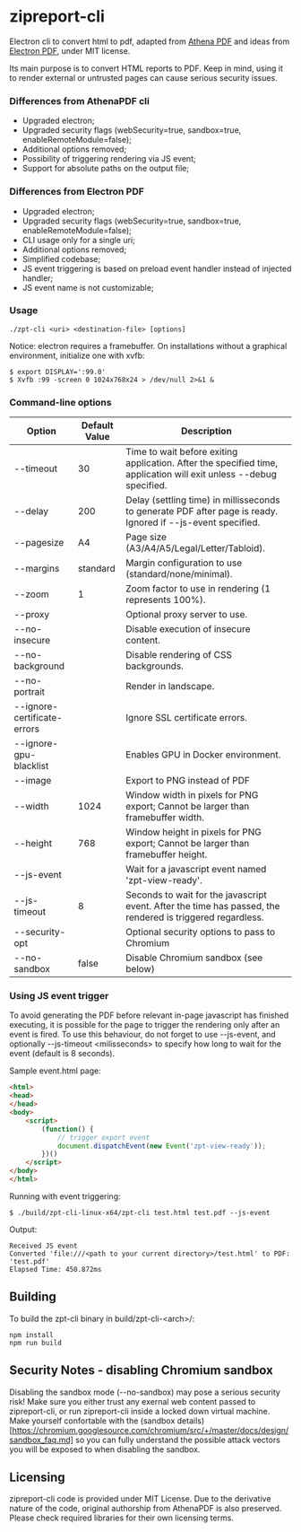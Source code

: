 # zipreport-cli

Electron cli to convert html to pdf, adapted from [Athena PDF](https://github.com/arachnys/athenapdf) and ideas from 
[Electron PDF](https://github.com/fraserxu/electron-pdf), under MIT license.

Its main purpose is to convert HTML reports to PDF. Keep in mind, using it to render external or untrusted pages can 
cause serious security issues.

### Differences from AthenaPDF cli
- Upgraded electron;
- Upgraded security flags (webSecurity=true, sandbox=true, enableRemoteModule=false);
- Additional options removed;
- Possibility of triggering rendering via JS event;
- Support for absolute paths on the output file;

### Differences from Electron PDF
- Upgraded electron;
- Upgraded security flags (webSecurity=true, sandbox=true, enableRemoteModule=false);
- CLI usage only for a single uri;
- Additional options removed;
- Simplified codebase; 
- JS event triggering is based on preload event handler instead of injected handler;
- JS event name is not customizable;

### Usage

```shell script
./zpt-cli <uri> <destination-file> [options] 
```

Notice: electron requires a framebuffer. On installations without a graphical environment, initialize one with xvfb:
```shell script
$ export DISPLAY=':99.0'
$ Xvfb :99 -screen 0 1024x768x24 > /dev/null 2>&1 &
```
 
### Command-line options

| Option | Default Value | Description |
|---|---|---|
|--timeout <seconds>| 30 | Time to wait before exiting application. After the specified time, application will exit unless --debug specified.|
|--delay <ms>|200| Delay (settling time) in millisseconds to generate PDF after page is ready. Ignored if --js-event specified. |
|--pagesize <size>|A4| Page size (A3/A4/A5/Legal/Letter/Tabloid). |
|--margins <type> |standard|Margin configuration to use (standard/none/minimal). |
|--zoom <factor>| 1| Zoom factor to use in rendering (1 represents 100%).|
|--proxy <url>| | Optional proxy server to use. |
|--no-insecure| | Disable execution of insecure content. |
|--no-background | | Disable rendering of CSS backgrounds.|
|--no-portrait | | Render in landscape.|
|--ignore-certificate-errors | | Ignore SSL certificate errors. |
|--ignore-gpu-blacklist | | Enables GPU in Docker environment. |
|--image| | Export to PNG instead of PDF |
|--width| 1024 | Window width in pixels for PNG export; Cannot be larger than framebuffer width.|
|--height| 768 | Window height in pixels for PNG export; Cannot be larger than framebuffer height.|
|--js-event| | Wait for a javascript event named 'zpt-view-ready'. |
|--js-timeout| 8| Seconds to wait for the javascript event. After the time has passed, the rendered is triggered regardless. |
|--security-opt <options>| | Optional security options to pass to Chromium|
|--no-sandbox| false| Disable Chromium sandbox (see below) |


### Using JS event trigger

To avoid generating the PDF before relevant in-page javascript has finished executing, it is possible for the page to
trigger the rendering only after an event is fired. To use this behaviour, do not forget to use
--js-event, and optionally --js-timeout \<milisseconds\> to specify how long to wait for the event (default is 8 seconds).

Sample event.html page:
```html
<html>
<head>
</head>
<body>
    <script>
        (function() {
            // trigger export event
            document.dispatchEvent(new Event('zpt-view-ready'));
        })()
    </script>
</body>
</html>
```
Running with event triggering:
```shell script
$ ./build/zpt-cli-linux-x64/zpt-cli test.html test.pdf --js-event
```

Output:
```
Received JS event
Converted 'file:///<path to your current directory>/test.html' to PDF: 'test.pdf'
Elapsed Time: 450.872ms
```

## Building

To build the zpt-cli binary in build/zpt-cli-\<arch\>/:

```shell script
npm install
npm run build
```

## Security Notes - disabling Chromium sandbox

Disabling the sandbox mode (--no-sandbox) may pose a serious security risk! Make sure you either trust any exernal web
content passed to zipreport-cli, or run zipreport-cli inside a locked down virtual machine. Make yourself confortable with
the (sandbox details)[https://chromium.googlesource.com/chromium/src/+/master/docs/design/sandbox_faq.md] so you can fully 
understand the possible attack vectors you will be exposed to when disabling the sandbox.


## Licensing

zipreport-cli code is provided under MIT License. Due to the derivative nature of the code, original authorship from AthenaPDF is also preserved. Please check required libraries for their own licensing terms.